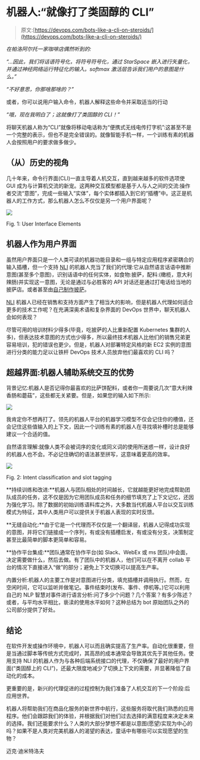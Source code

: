 # 机器人:“就像打了类固醇的 CLI”

> 原文:[https://devops.com/bots-like-a-cli-on-steroids/](https://devops.com/bots-like-a-cli-on-steroids/)

*在帕洛阿尔托一家咖啡店偶然听到的:*

*“…因此，我们将话语符号化，将符号符号化，通过 StarSpace 嵌入进行矢量化，并通过神经网络运行特征化的输入。softmax 激活层告诉我们用户的意图是什么。”* 

*“不好意思，你那啥那啥的？”*

或者，你可以说用户输入命令，机器人解释这些命令并采取适当的行动

*“哦，现在我明白了；这就像打了类固醇的 CLI！”*

将聊天机器人称为“CLI”就像将移动电话称为“便携式无线电传打字机”:这甚至不是一个完整的表示，但也不是完全错误的。就像智能手机一样，一个训练有素的机器人会按照用户的要求做多做少。

## （从）历史的视角

几十年来，命令行界面(CLI)一直主导着人机交互，直到越来越多的软件选项使 GUI 成为与计算机交流的新宠。这两种交互模型都是基于人与人之间的交流:操作者交流“意图”，完成一些输入“实体”，每个实体都插入到它的“插槽”中。这正是机器人的工作方式，那么机器人怎么不仅仅是另一个用户界面呢？

![](../Images/faa3f416e2caba88842da5cbdd919eca.png)

Fig. 1: User Interface Elements

## 机器人作为用户界面

虽然用户界面只是一个人类可读的机器功能目录和一组与特定应用程序紧密耦合的输入插槽，但一个支持 [NLI](https://www.artificial-solutions.com/natural-language-interaction) 的机器人充当了我们的代理:它从自然语言话语中推断意图(甚至多个意图)，识别话语中的任何实体，如食物:披萨，配料:(橄榄，意大利辣肠)并实现这一意图，无论是通过与必胜客的 API 对话还是通过打电话给当地的披萨店。或者甚至由[自己制作披萨](https://www.cbsnews.com/news/invasion-of-the-pizza-making-robots/)。

[NLI](https://www.artificial-solutions.com/blog/what-is-natural-language-interaction-nli) 机器人已经在销售和支持方面产生了相当大的影响，但是机器人代理如何适合更多的技术工作呢？在充满深奥术语和复杂界面的 DevOps 世界中，聊天机器人会如何表现？

尽管可用的培训材料少得多(毕竟，吃披萨的人比重新配置 Kubernetes 集群的人多)，但表达技术意图的方式也少得多，所以最终技术机器人比他们的销售兄弟更容易培训，犯的错误也更少。但是，机器人对部署特定风格的新 EC2 实例的意图进行分类的能力足以让铁杆 DevOps 技术人员放弃他们最喜欢的 CLI 吗？

## 超越界面:机器人辅助系统交互的优势

背景记忆:机器人是否记得你最喜欢的比萨饼配料，或者你一周要说几次“意大利辣香肠和蘑菇”，这些都无关紧要。但是，如果您的输入如下所示:

![](../Images/05d9ec8f281bef62fdc05727d898f37e.png)

我肯定你不想再打了。领先的机器人平台的机器学习模型不仅会记住你的槽值，还会记住这些值输入的上下文，因此一个训练有素的机器人在寻找填补槽时总是能够建议一个合适的值。

自然语言理解:就像人类不会被词序的变化或同义词的使用所迷惑一样，设计良好的机器人也不会。不必记住确切的语法甚至拼写，这意味着更高的效率。

![](../Images/bdba33ffb61117003a8bfc1e5fb2861a.png)

Fig. 2: Intent classification and slot tagging

**持续训练和改进:**机器人与团队相处的时间越长，它就越能更好地完成帮助团队成员的任务，这不仅是因为它用团队成员和任务的细节填充了上下文记忆，还因为强化学习。除了数据的初始训练语料库之外，大多数当代机器人平台以交互训练模式为特征，其中人类用户可以提供关于机器人表现的实时反馈。

**无缝自动化:**由于它是一个代理而不仅仅是一个翻译层，机器人记得成功实现的意图，并将它们链接成一个序列，有或没有插槽启发，有或没有分支，决策制定甚至比最简单的脚本更简单和容易。

**协作平台集成:**团队通常在协作平台(如 Slack、WebEx 或 ms 团队)中会面，决定需要做什么，然后去做。有了团队中的机器人，他们可以在不离开 collab 平台的情况下直接进入“做”的部分；避免上下文切换可以提高生产率。

内置分析:机器人的主要工作是对意图进行分类，填充插槽并调用执行。然而，在空闲时间，它可以监听并做笔记。事件结束时(发布、事件、停机等。)它可以利用自己的 NLP 智慧对事件进行语言分析:问了多少个问题？几个答案？有多少陈述？或者，与平均水平相比，亵渎的使用水平如何？这种总结为 bot 原始团队之外的公司部分提供了好处。

## 结论

在软件开发或操作环境中，机器人可以而且确实提高了生产率。自动化很重要，但是当通过脚本等传统方式完成时，其高昂的成本通常会导致其优先于其他任务。使用支持 NLI 的机器人作为与各种后端系统接口的代理，不仅确保了最好的用户界面(“类固醇上的 CLI”)，还最大限度地减少了切换上下文的需要，并显著降低了自动化的成本。

更重要的是，新兴的代理促进的过程控制为我们准备了人机交互的下一个阶段:后应用世界。

机器人将帮助我们在商品化服务的新世界中航行，这些服务将取代我们熟悉的应用程序。他们会跟踪我们的体验，并根据我们对他们过去选择的满意程度来决定未来的选择。我们还能要求什么？人类的大部分梦想不都是以意图(愿望)实现为中心的吗？如果不是人类对完美机器人的渴望的表达，童话中有哪些可以实现愿望的生物？

迈克·迪米特洛夫